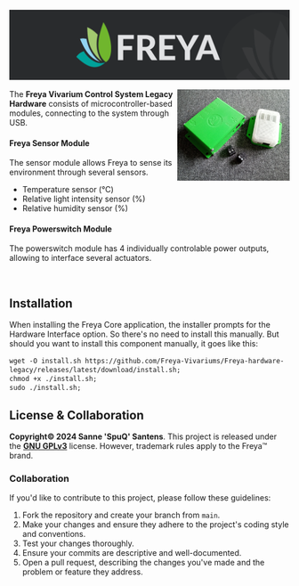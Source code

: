 ![Edgeberry banner](https://raw.githubusercontent.com/Freya-Vivariums/.github/main/documentation/Freya_banner.png)

<img src="documentation/legacy_hardware.png" align="right" width="40%"/>

The **Freya Vivarium Control System Legacy Hardware** consists of microcontroller-based modules, connecting to the system through USB.

#### Freya Sensor Module
The sensor module allows Freya to sense its environment through several sensors.
- Temperature sensor (°C)
- Relative light intensity sensor (%)
- Relative humidity sensor (%)

#### Freya Powerswitch Module
The powerswitch module has 4 individually controlable power outputs, allowing to interface several actuators.

<br clear="right"/>

## Installation
When installing the Freya Core application, the installer prompts for the Hardware Interface option. So there's no need to install this manually. But should you want to install this component manually, it goes like this:
```
wget -O install.sh https://github.com/Freya-Vivariums/Freya-hardware-legacy/releases/latest/download/install.sh;
chmod +x ./install.sh;
sudo ./install.sh;
```

## License & Collaboration
**Copyright© 2024 Sanne 'SpuQ' Santens**. This project is released under the [**GNU GPLv3**](https://www.gnu.org/licenses/gpl-3.0.en.html) license. However, trademark rules apply to the Freya™ brand.

### Collaboration

If you'd like to contribute to this project, please follow these guidelines:
1. Fork the repository and create your branch from `main`.
2. Make your changes and ensure they adhere to the project's coding style and conventions.
3. Test your changes thoroughly.
4. Ensure your commits are descriptive and well-documented.
5. Open a pull request, describing the changes you've made and the problem or feature they address.